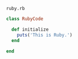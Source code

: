 <!-- >>>>>> BEGIN GENERATED FILE: SOURCE C:/Users/Burdette/Documents/GitHub/markdown_helper/test/include/templates/ruby_ruby.md -->
<!-- DO NOT EDIT -->
<!-- >>>>>> BEGIN INCLUDED FILE: SOURCE C:/Users/Burdette/Documents/GitHub/markdown_helper/test/include/templates/../includes/ruby.rb -->
<code>ruby.rb</code>
```ruby
class RubyCode

  def initialize
    puts('This is Ruby.')
  end

end
```
<!-- <<<<<< END INCLUDED FILE: SOURCE C:/Users/Burdette/Documents/GitHub/markdown_helper/test/include/templates/../includes/ruby.rb -->
<!-- <<<<<< END GENERATED FILE: SOURCE C:/Users/Burdette/Documents/GitHub/markdown_helper/test/include/templates/ruby_ruby.md -->
